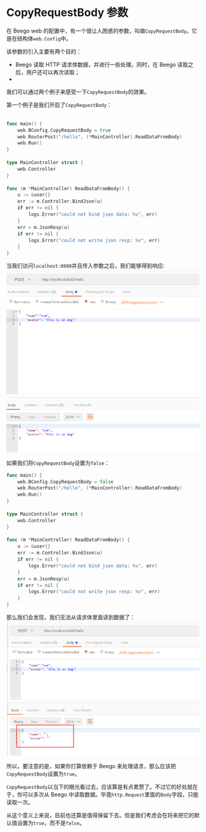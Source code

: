 # CopyRequestBody 参数

在 Beego web 的配置中，有一个很让人困惑的参数，叫做`CopyRequestBody`。它是在结构体`web.Config`中。

该参数的引入主要有两个目的：
- Beego 读取 HTTP 请求体数据，并进行一些处理。同时，在 Beego 读取之后，用户还可以再次读取；
- 

我们可以通过两个例子来感受一下`CopyRequestBody`的效果。

第一个例子是我们开启了`CopyRequestBody`：
```go

func main() {
	web.BConfig.CopyRequestBody = true
	web.RouterPost("/hello", (*MainController).ReadDataFromBody)
	web.Run()
}

type MainController struct {
	web.Controller
}

func (m *MainController) ReadDataFromBody() {
	u := &user{}
	err := m.Controller.BindJson(u)
	if err != nil {
		logs.Error("could not bind json data: %v", err)
	}
	err = m.JsonResp(u)
	if err != nil {
		logs.Error("could not write json resp: %v", err)
	}
}
```
当我们访问`localhost:8080`并且传入参数之后，我们能够得到响应:
![CopyRequestBody=true](../../../img/qa/copy_request_body_true.png)

如果我们将`CopyRequestBody`设置为`false`：
```go
func main() {
	web.BConfig.CopyRequestBody = false
	web.RouterPost("/hello", (*MainController).ReadDataFromBody)
	web.Run()
}

type MainController struct {
	web.Controller
}

func (m *MainController) ReadDataFromBody() {
	u := &user{}
	err := m.Controller.BindJson(u)
	if err != nil {
		logs.Error("could not bind json data: %v", err)
	}
	err = m.JsonResp(u)
	if err != nil {
		logs.Error("could not write json resp: %v", err)
	}
}
```
那么我们会发现，我们无法从请求体里面读到数据了：
![CopyRequestBody=false](../../../img/qa/copy_request_body_false.png)

所以，要注意的是，如果你打算依赖于 Beego 来处理请求，那么应该把`CopyRequestBody`设置为`true`。

`CopyRequestBody`以当下的眼光看过去，应该算是有点累赘了。不过它的好处就在于，你可以多次从 Beego 中读取数据。毕竟`http.Request`里面的`Body`字段，只能读取一次。

从这个意义上来说，目前也还算是值得保留下去。但是我们考虑会在将来把它的默认值设置为`true`，而不是`false`。
